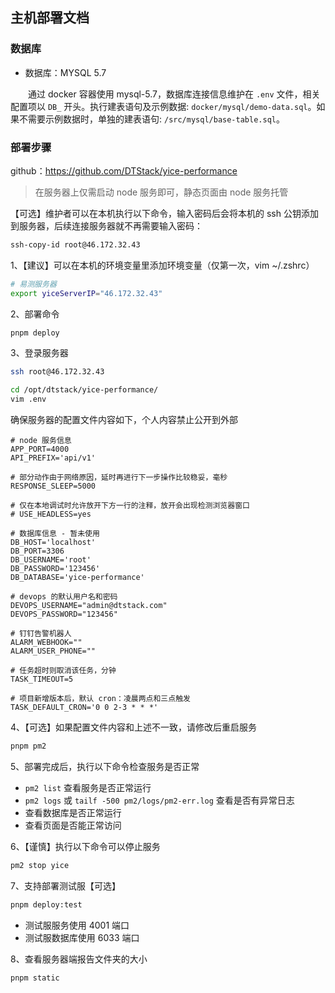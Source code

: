 ## 主机部署文档

### 数据库

- 数据库：MYSQL 5.7

&emsp;&emsp;通过 docker 容器使用 mysql-5.7，数据库连接信息维护在 `.env` 文件，相关配置项以 `DB_` 开头。执行建表语句及示例数据: `docker/mysql/demo-data.sql`。如果不需要示例数据时，单独的建表语句: `/src/mysql/base-table.sql`。

### 部署步骤

github：https://github.com/DTStack/yice-performance







> 在服务器上仅需启动 node 服务即可，静态页面由 node 服务托管

【可选】维护者可以在本机执行以下命令，输入密码后会将本机的 ssh 公钥添加到服务器，后续连接服务器就不再需要输入密码：

``` bash
ssh-copy-id root@46.172.32.43
```

1、【建议】可以在本机的环境变量里添加环境变量（仅第一次，vim ~/.zshrc）

``` bash
# 易测服务器
export yiceServerIP="46.172.32.43"
```

2、部署命令

``` bash
pnpm deploy
```

3、登录服务器

``` bash
ssh root@46.172.32.43
```

``` bash
cd /opt/dtstack/yice-performance/
vim .env
```

确保服务器的配置文件内容如下，个人内容禁止公开到外部

```
# node 服务信息
APP_PORT=4000
API_PREFIX='api/v1'

# 部分动作由于网络原因，延时再进行下一步操作比较稳妥，毫秒
RESPONSE_SLEEP=5000

# 仅在本地调试时允许放开下方一行的注释，放开会出现检测浏览器窗口
# USE_HEADLESS=yes

# 数据库信息 - 暂未使用
DB_HOST='localhost'
DB_PORT=3306
DB_USERNAME='root'
DB_PASSWORD='123456'
DB_DATABASE='yice-performance'

# devops 的默认用户名和密码
DEVOPS_USERNAME="admin@dtstack.com"
DEVOPS_PASSWORD="123456"

# 钉钉告警机器人
ALARM_WEBHOOK=""
ALARM_USER_PHONE=""

# 任务超时则取消该任务，分钟
TASK_TIMEOUT=5

# 项目新增版本后，默认 cron：凌晨两点和三点触发
TASK_DEFAULT_CRON='0 0 2-3 * * *'
```

4、【可选】如果配置文件内容和上述不一致，请修改后重启服务

``` bash
pnpm pm2
```

5、部署完成后，执行以下命令检查服务是否正常

- `pm2 list` 查看服务是否正常运行
- `pm2 logs` 或 `tailf -500 pm2/logs/pm2-err.log` 查看是否有异常日志
- 查看数据库是否正常运行
- 查看页面是否能正常访问

6、【谨慎】执行以下命令可以停止服务

``` bash
pm2 stop yice
```

7、支持部署测试服【可选】

``` bash
pnpm deploy:test
```

- 测试服服务使用 4001 端口
- 测试服数据库使用 6033 端口

8、查看服务器端报告文件夹的大小

``` bash
pnpm static
```
